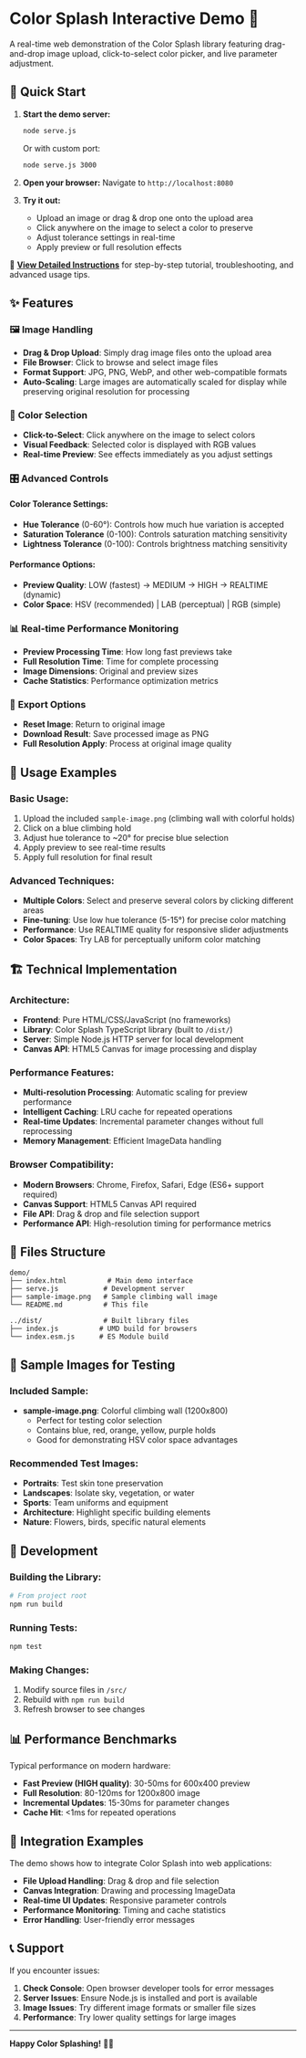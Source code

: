 # Color Splash Interactive Demo 🎨

A real-time web demonstration of the Color Splash library featuring drag-and-drop image upload, click-to-select color picker, and live parameter adjustment.

## 🚀 Quick Start

1. **Start the demo server:**
   ```bash
   node serve.js
   ```
   Or with custom port:
   ```bash
   node serve.js 3000
   ```

2. **Open your browser:**
   Navigate to `http://localhost:8080`

3. **Try it out:**
   - Upload an image or drag & drop one onto the upload area
   - Click anywhere on the image to select a color to preserve
   - Adjust tolerance settings in real-time
   - Apply preview or full resolution effects

📖 **[View Detailed Instructions](INSTRUCTIONS.md)** for step-by-step tutorial, troubleshooting, and advanced usage tips.

## ✨ Features

### 🖼️ **Image Handling**
- **Drag & Drop Upload**: Simply drag image files onto the upload area
- **File Browser**: Click to browse and select image files
- **Format Support**: JPG, PNG, WebP, and other web-compatible formats
- **Auto-Scaling**: Large images are automatically scaled for display while preserving original resolution for processing

### 🎯 **Color Selection**
- **Click-to-Select**: Click anywhere on the image to select colors
- **Visual Feedback**: Selected color is displayed with RGB values
- **Real-time Preview**: See effects immediately as you adjust settings

### 🎛️ **Advanced Controls**

#### Color Tolerance Settings:
- **Hue Tolerance** (0-60°): Controls how much hue variation is accepted
- **Saturation Tolerance** (0-100): Controls saturation matching sensitivity
- **Lightness Tolerance** (0-100): Controls brightness matching sensitivity

#### Performance Options:
- **Preview Quality**: LOW (fastest) → MEDIUM → HIGH → REALTIME (dynamic)
- **Color Space**: HSV (recommended) | LAB (perceptual) | RGB (simple)

### 📊 **Real-time Performance Monitoring**
- **Preview Processing Time**: How long fast previews take
- **Full Resolution Time**: Time for complete processing
- **Image Dimensions**: Original and preview sizes
- **Cache Statistics**: Performance optimization metrics

### 💾 **Export Options**
- **Reset Image**: Return to original image
- **Download Result**: Save processed image as PNG
- **Full Resolution Apply**: Process at original image quality

## 🎨 **Usage Examples**

### Basic Usage:
1. Upload the included `sample-image.png` (climbing wall with colorful holds)
2. Click on a blue climbing hold
3. Adjust hue tolerance to ~20° for precise blue selection
4. Apply preview to see real-time results
5. Apply full resolution for final result

### Advanced Techniques:
- **Multiple Colors**: Select and preserve several colors by clicking different areas
- **Fine-tuning**: Use low hue tolerance (5-15°) for precise color matching
- **Performance**: Use REALTIME quality for responsive slider adjustments
- **Color Spaces**: Try LAB for perceptually uniform color matching

## 🏗️ **Technical Implementation**

### Architecture:
- **Frontend**: Pure HTML/CSS/JavaScript (no frameworks)
- **Library**: Color Splash TypeScript library (built to `/dist/`)
- **Server**: Simple Node.js HTTP server for local development
- **Canvas API**: HTML5 Canvas for image processing and display

### Performance Features:
- **Multi-resolution Processing**: Automatic scaling for preview performance
- **Intelligent Caching**: LRU cache for repeated operations
- **Real-time Updates**: Incremental parameter changes without full reprocessing
- **Memory Management**: Efficient ImageData handling

### Browser Compatibility:
- **Modern Browsers**: Chrome, Firefox, Safari, Edge (ES6+ support required)
- **Canvas Support**: HTML5 Canvas API required
- **File API**: Drag & drop and file selection support
- **Performance API**: High-resolution timing for performance metrics

## 📁 **Files Structure**

```
demo/
├── index.html          # Main demo interface
├── serve.js           # Development server
├── sample-image.png   # Sample climbing wall image
└── README.md          # This file

../dist/               # Built library files
├── index.js          # UMD build for browsers
└── index.esm.js      # ES Module build
```

## 🎯 **Sample Images for Testing**

### Included Sample:
- **sample-image.png**: Colorful climbing wall (1200x800)
  - Perfect for testing color selection
  - Contains blue, red, orange, yellow, purple holds
  - Good for demonstrating HSV color space advantages

### Recommended Test Images:
- **Portraits**: Test skin tone preservation
- **Landscapes**: Isolate sky, vegetation, or water
- **Sports**: Team uniforms and equipment
- **Architecture**: Highlight specific building elements
- **Nature**: Flowers, birds, specific natural elements

## 🔧 **Development**

### Building the Library:
```bash
# From project root
npm run build
```

### Running Tests:
```bash
npm test
```

### Making Changes:
1. Modify source files in `/src/`
2. Rebuild with `npm run build`
3. Refresh browser to see changes

## 📊 **Performance Benchmarks**

Typical performance on modern hardware:

- **Fast Preview (HIGH quality)**: 30-50ms for 600x400 preview
- **Full Resolution**: 80-120ms for 1200x800 image
- **Incremental Updates**: 15-30ms for parameter changes
- **Cache Hit**: <1ms for repeated operations

## 🚀 **Integration Examples**

The demo shows how to integrate Color Splash into web applications:

- **File Upload Handling**: Drag & drop and file selection
- **Canvas Integration**: Drawing and processing ImageData
- **Real-time UI Updates**: Responsive parameter controls
- **Performance Monitoring**: Timing and cache statistics
- **Error Handling**: User-friendly error messages

## 📞 **Support**

If you encounter issues:

1. **Check Console**: Open browser developer tools for error messages
2. **Server Issues**: Ensure Node.js is installed and port is available
3. **Image Issues**: Try different image formats or smaller file sizes
4. **Performance**: Try lower quality settings for large images

---

**Happy Color Splashing!** 🎨✨